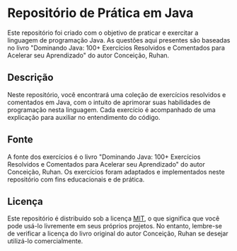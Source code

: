 # Repositório de Prática em Java

Este repositório foi criado com o objetivo de praticar e exercitar a linguagem de programação Java. As questões aqui presentes são baseadas no livro "Dominando Java: 100+ Exercícios Resolvidos e Comentados para Acelerar seu Aprendizado" do autor Conceição, Ruhan.

## Descrição

Neste repositório, você encontrará uma coleção de exercícios resolvidos e comentados em Java, com o intuito de aprimorar suas habilidades de programação nesta linguagem. Cada exercício é acompanhado de uma explicação para auxiliar no entendimento do código.

## Fonte

A fonte dos exercícios é o livro "Dominando Java: 100+ Exercícios Resolvidos e Comentados para Acelerar seu Aprendizado" do autor Conceição, Ruhan. Os exercícios foram adaptados e implementados neste repositório com fins educacionais e de prática.

## Licença

Este repositório é distribuído sob a licença [MIT](LICENSE), o que significa que você pode usá-lo livremente em seus próprios projetos. No entanto, lembre-se de verificar a licença do livro original do autor Conceição, Ruhan se desejar utilizá-lo comercialmente.


